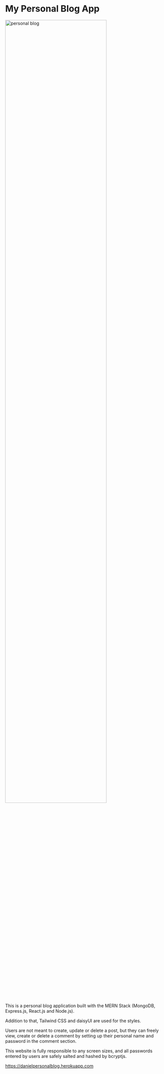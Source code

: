# My Personal Blog App

<img width="80%" src="./frontend/src/assets/images/preview.png" alt="personal blog" />

<br/>

This is a personal blog application built with the MERN Stack (MongoDB, Express.js, React.js and Node.js).

Addition to that, Tailwind CSS and daisyUI are used for the styles.

Users are not meant to create, update or delete a post, but they can freely view, create or delete a comment by setting up their personal name and password in the comment section.

This website is fully responsible to any screen sizes, and all passwords entered by users are safely salted and hashed by bcryptjs.

https://danielpersonalblog.herokuapp.com
